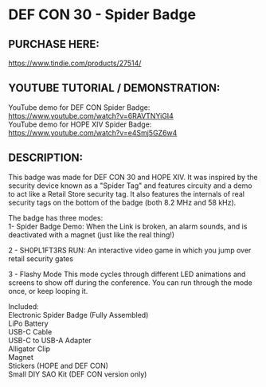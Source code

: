 #  DEF CON 30 - Spider Badge

## PURCHASE HERE:
https://www.tindie.com/products/27514/  

## YOUTUBE TUTORIAL / DEMONSTRATION: 
YouTube demo for DEF CON Spider Badge: https://www.youtube.com/watch?v=6RAVTNYiGI4  
YouTube demo for HOPE XIV Spider Badge: https://www.youtube.com/watch?v=e4Smj5GZ6w4

## DESCRIPTION:  
This badge was made for DEF CON 30 and HOPE XIV.  It was inspired by the security device known as a "Spider Tag" and features circuity and a demo to act like a Retail Store security tag.  It also features the internals of real security tags on the bottom of the badge  (both 8.2 MHz and 58 kHz).

The badge has three modes:  
1- Spider Badge Demo:
When the Link is broken, an alarm sounds, and is deactivated with a magnet (just like the real thing!)

2 - SH0PL1FT3RS RUN:
An interactive video game in which you jump over retail security gates

3 - Flashy Mode
This mode cycles through different LED animations and screens to show off during the conference.  You can run through the mode once, or keep looping it.

Included:  
Electronic Spider Badge (Fully Assembled)  
LiPo Battery  
USB-C Cable  
USB-C to USB-A Adapter  
Alligator Clip  
Magnet  
Stickers (HOPE and DEF CON)  
Small DIY SAO Kit (DEF CON version only)  
